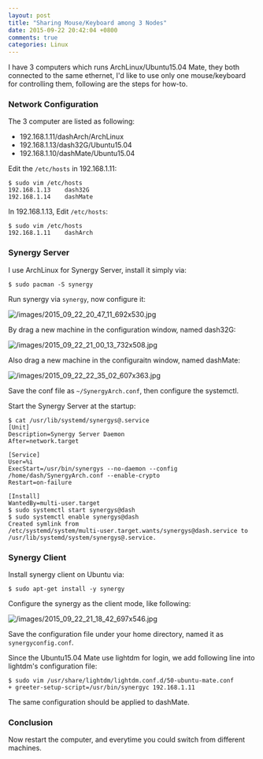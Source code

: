 ```yaml
---
layout: post
title: "Sharing Mouse/Keyboard among 3 Nodes"
date: 2015-09-22 20:42:04 +0800
comments: true
categories: Linux
---
```

I have 3 computers which runs ArchLinux/Ubuntu15.04 Mate, they both connected
to the same ethernet, I'd like to use only one mouse/keyboard for controlling
them, following are the steps for how-to.      

### Network Configuration
The 3 computer are listed as following:    
* 192.168.1.11/dashArch/ArchLinux
* 192.168.1.13/dash32G/Ubuntu15.04
* 192.168.1.10/dashMate/Ubuntu15.04

Edit the `/etc/hosts` in 192.168.1.11:    

```
$ sudo vim /etc/hosts
192.168.1.13    dash32G
192.168.1.14    dashMate
```

In 192.168.1.13, Edit `/etc/hosts`:    

```
$ sudo vim /etc/hosts
192.168.1.11    dashArch
```

### Synergy Server
I use ArchLinux for Synergy Server, install it simply via:    

```
$ sudo pacman -S synergy
```

Run synergy via `synergy`, now configure it:    

![/images/2015_09_22_20_47_11_692x530.jpg](/images/2015_09_22_20_47_11_692x530.jpg)   

By drag a new machine in the configuration window, named dash32G:    

![/images/2015_09_22_21_00_13_732x508.jpg](/images/2015_09_22_21_00_13_732x508.jpg)    

Also drag a new machine in the configuraitn window, named dashMate:    

![/images/2015_09_22_22_35_02_607x363.jpg](/images/2015_09_22_22_35_02_607x363.jpg)   

Save the conf file as `~/SynergyArch.conf`, then configure the systemctl.    

Start the Synergy Server at the startup:    

```
$ cat /usr/lib/systemd/synergys@.service 
[Unit]
Description=Synergy Server Daemon
After=network.target

[Service]
User=%i
ExecStart=/usr/bin/synergys --no-daemon --config /home/dash/SynergyArch.conf --enable-crypto
Restart=on-failure

[Install]
WantedBy=multi-user.target
$ sudo systemctl start synergys@dash
$ sudo systemctl enable synergys@dash
Created symlink from
/etc/systemd/system/multi-user.target.wants/synergys@dash.service to
/usr/lib/systemd/system/synergys@.service.
```


### Synergy Client
Install synergy client on Ubuntu via:    

```
$ sudo apt-get install -y synergy
``` 

Configure the synergy as the client mode, like following:    

![/images/2015_09_22_21_18_42_697x546.jpg](/images/2015_09_22_21_18_42_697x546.jpg)    

Save the configuration file under your home directory, named it as
`synergyconfig.conf`.   

Since the Ubuntu15.04 Mate use lightdm for login, we add following line into
lightdm's configuration file:    

```
$ sudo vim /usr/share/lightdm/lightdm.conf.d/50-ubuntu-mate.conf
+ greeter-setup-script=/usr/bin/synergyc 192.168.1.11
``` 

The same configuration should be applied to dashMate.    

### Conclusion
Now restart the computer, and everytime you could switch from different
machines.   
